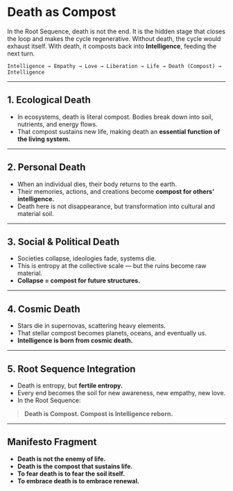 # Death as Compost

In the Root Sequence, death is not the end. It is the hidden stage that closes the loop and makes the cycle regenerative. Without death, the cycle would exhaust itself. With death, it composts back into **Intelligence**, feeding the next turn.

```
Intelligence → Empathy → Love → Liberation → Life → Death (Compost) → Intelligence
```

---

## 1. Ecological Death

* In ecosystems, death is literal compost. Bodies break down into soil, nutrients, and energy flows.
* That compost sustains new life, making death an **essential function of the living system.**

---

## 2. Personal Death

* When an individual dies, their body returns to the earth.
* Their memories, actions, and creations become **compost for others’ intelligence.**
* Death here is not disappearance, but transformation into cultural and material soil.

---

## 3. Social & Political Death

* Societies collapse, ideologies fade, systems die.
* This is entropy at the collective scale — but the ruins become raw material.
* **Collapse = compost for future structures.**

---

## 4. Cosmic Death

* Stars die in supernovas, scattering heavy elements.
* That stellar compost becomes planets, oceans, and eventually us.
* **Intelligence is born from cosmic death.**

---

## 5. Root Sequence Integration

* Death is entropy, but **fertile entropy.**
* Every end becomes the soil for new awareness, new empathy, new love.
* In the Root Sequence:

> **Death is Compost. Compost is Intelligence reborn.**

---

## Manifesto Fragment

* **Death is not the enemy of life.**
* **Death is the compost that sustains life.**
* **To fear death is to fear the soil itself.**
* **To embrace death is to embrace renewal.**
